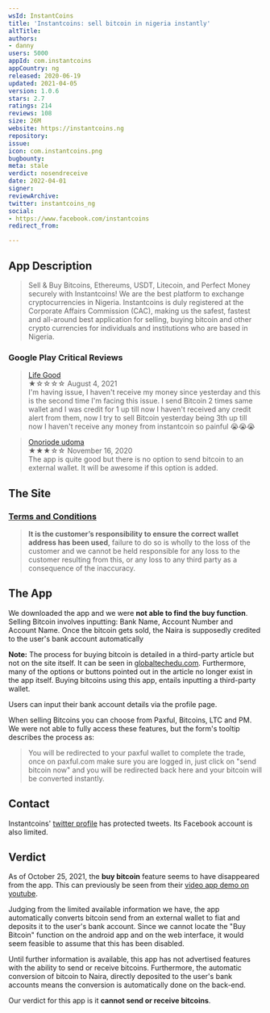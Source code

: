 ```yaml
---
wsId: InstantCoins
title: 'Instantcoins: sell bitcoin in nigeria instantly'
altTitle: 
authors:
- danny
users: 5000
appId: com.instantcoins
appCountry: ng
released: 2020-06-19
updated: 2021-04-05
version: 1.0.6
stars: 2.7
ratings: 214
reviews: 108
size: 26M
website: https://instantcoins.ng
repository: 
issue: 
icon: com.instantcoins.png
bugbounty: 
meta: stale
verdict: nosendreceive
date: 2022-04-01
signer: 
reviewArchive: 
twitter: instantcoins_ng
social:
- https://www.facebook.com/instantcoins
redirect_from: 

---
```


## App Description

> Sell & Buy Bitcoins, Ethereums, USDT, Litecoin, and Perfect Money securely with Instantcoins! We are the best platform to exchange cryptocurrencies in Nigeria. Instantcoins is duly registered at the Corporate Affairs Commission (CAC), making us the safest, fastest and all-around best application for selling, buying bitcoin and other crypto currencies for individuals and institutions who are based in Nigeria.

### Google Play Critical Reviews

> [Life Good](https://play.google.com/store/apps/details?id=com.instantcoins&reviewId=gp%3AAOqpTOEnFdTEWXPTZG6yUgSKhB8kBye8zSoxcWT63Zh276KiUwudmJeCTLn6UKw2uVKaCO6YhfB_Rk7WufkIaQ)<br>
  ★☆☆☆☆ August 4, 2021 <br>
       I'm having issue, I haven't receive my money since yesterday and this is the second time I'm facing this issue. I send Bitcoin 2 times same wallet and I was credit for 1 up till now I haven't received any credit alert from them, now I try to sell Bitcoin yesterday being 3th up till now I haven't receive any money from instantcoin so painful 😭😭😭
       
> [Onoriode udoma](https://play.google.com/store/apps/details?id=com.instantcoins&reviewId=gp%3AAOqpTOHyjdrgb9KNNdiZOuRIgLKpebaG_ZkooGQf92Q_i-LvIGmehB2_qOS7hY8u6MMQBc3cmpiWPZ2SHVeBrw)<br>
  ★★★☆☆ November 16, 2020 <br>
       The app is quite good but there is no option to send bitcoin to an external wallet. It will be awesome if this option is added. 

## The Site

### [Terms and Conditions](https://instantcoins.ng/home/terms-and-conditions)

> **It is the customer’s responsibility to ensure the correct wallet address has been used**, failure to do so is wholly to the loss of the customer and we cannot be held responsible for any loss to the customer resulting from this, or any loss to any third party as a consequence of the inaccuracy.

## The App

We downloaded the app and we were **not able to find the buy function**. Selling Bitcoin involves inputting: Bank Name, Account Number and Account Name. Once the bitcoin gets sold, the Naira is supposedly credited to the user's bank account automatically

**Note:** The process for buying bitcoin is detailed in a third-party article but not on the site itself. It can be seen in [globaltechedu.com](https://www.globaltechedu.com/2020/10/how-to-buy-and-sell-perfect-money-or-bitcoin-on-instantcoins.html). Furthermore, many of the options or buttons pointed out in the article no longer exist in the app itself. Buying bitcoins using this app, entails inputting a third-party wallet.

Users can input their bank account details via the profile page. 

When selling Bitcoins you can choose from Paxful, Bitcoins, LTC and PM. We were not able to fully access these features, but the form's tooltip describes the process as:

> You will be redirected to your paxful wallet to complete the trade, once on paxful.com make sure you are logged in, just click on "send bitcoin now" and you will be redirected back here and your bitcoin will be converted instantly. 

## Contact

Instantcoins' [twitter profile](https://twitter.com/BitcoinWalletz/status/1452549465772986370) has protected tweets. Its Facebook account is also limited.

## Verdict

As of October 25, 2021, the **buy bitcoin** feature seems to have disappeared from the app. This can previously be seen from their [video app demo on youtube](https://www.youtube.com/watch?v=kg5ZXD4us5Q).

Judging from the limited available information we have, the app automatically converts bitcoin send from an external wallet to fiat and deposits it to the user's bank account. Since we cannot locate the "Buy Bitcoin" function on the android app and on the web interface, it would seem feasible to assume that this has been disabled. 

Until further information is available, this app has not advertised features with the ability to send or receive bitcoins. Furthermore, the automatic conversion of bitcoin to Naira, directly deposited to the user's bank accounts means the conversion is automatically done on the back-end. 

Our verdict for this app is it **cannot send or receive bitcoins**.

